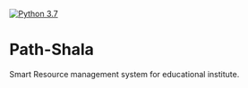 [![Python 3.7](https://img.shields.io/badge/python-3.7-blue.svg)](https://www.python.org/downloads/release/python-370/)

# Path-Shala
Smart Resource management system for educational
institute.